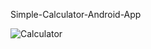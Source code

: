 Simple-Calculator-Android-App

![Calculator](https://user-images.githubusercontent.com/96263634/146586318-ec90c831-e48f-44b9-bc11-168e975ec083.jpg)
